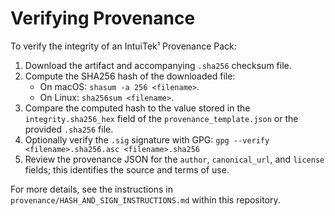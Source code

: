 # Verifying Provenance

To verify the integrity of an IntuiTek¹ Provenance Pack:

1. Download the artifact and accompanying `.sha256` checksum file.
2. Compute the SHA256 hash of the downloaded file:
   - On macOS: `shasum -a 256 <filename>`.
   - On Linux: `sha256sum <filename>`.
3. Compare the computed hash to the value stored in the `integrity.sha256_hex` field of the `provenance_template.json` or the provided `.sha256` file.
4. Optionally verify the `.sig` signature with GPG:
   `gpg --verify <filename>.sha256.asc <filename>.sha256`
5. Review the provenance JSON for the `author`, `canonical_url`, and `license` fields; this identifies the source and terms of use.

For more details, see the instructions in `provenance/HASH_AND_SIGN_INSTRUCTIONS.md` within this repository.

